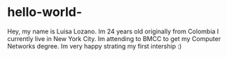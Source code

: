 # hello-world-
Hey, my name is Luisa Lozano. Im 24 years old originally from Colombia I currently live in New York City. Im attending to BMCC to get my Computer Networks degree. 
Im very happy strating my first intership :)
